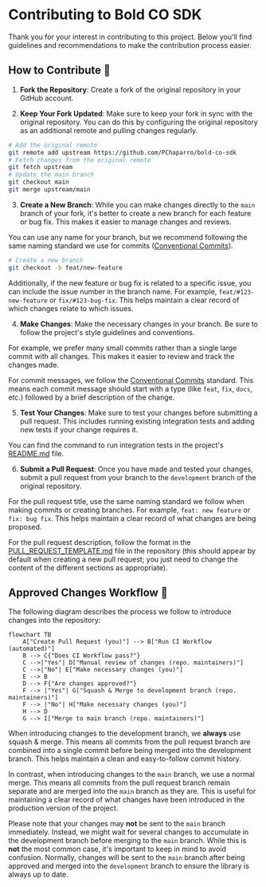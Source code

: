 # Contributing to Bold CO SDK

Thank you for your interest in contributing to this project. Below you'll find guidelines and recommendations to make the contribution process easier.

## How to Contribute 🤔

1. **Fork the Repository**: Create a fork of the original repository in your GitHub account.

2. **Keep Your Fork Updated**: Make sure to keep your fork in sync with the original repository. You can do this by configuring the original repository as an additional remote and pulling changes regularly.

```bash
# Add the original remote
git remote add upstream https://github.com/PChaparro/bold-co-sdk
# Fetch changes from the original remote
git fetch upstream
# Update the main branch
git checkout main
git merge upstream/main
```

3. **Create a New Branch**: While you can make changes directly to the `main` branch of your fork, it's better to create a new branch for each feature or bug fix. This makes it easier to manage changes and reviews.

You can use any name for your branch, but we recommend following the same naming standard we use for commits ([Conventional Commits](https://www.conventionalcommits.org/en/v1.0.0/)).

```bash
# Create a new branch
git checkout -b feat/new-feature
```

Additionally, if the new feature or bug fix is related to a specific issue, you can include the issue number in the branch name. For example, `feat/#123-new-feature` or `fix/#123-bug-fix`. This helps maintain a clear record of which changes relate to which issues.

4. **Make Changes**: Make the necessary changes in your branch. Be sure to follow the project's style guidelines and conventions.

For example, we prefer many small commits rather than a single large commit with all changes. This makes it easier to review and track the changes made.

For commit messages, we follow the [Conventional Commits](https://www.conventionalcommits.org/en/v1.0.0/) standard. This means each commit message should start with a type (like `feat`, `fix`, `docs`, etc.) followed by a brief description of the change.

5. **Test Your Changes**: Make sure to test your changes before submitting a pull request. This includes running existing integration tests and adding new tests if your change requires it.

You can find the command to run integration tests in the project's [README.md](README.md?tab=readme-ov-file#running-tests) file.

6. **Submit a Pull Request**: Once you have made and tested your changes, submit a pull request from your branch to the `development` branch of the original repository.

For the pull request title, use the same naming standard we follow when making commits or creating branches. For example, `feat: new feature` or `fix: bug fix`. This helps maintain a clear record of what changes are being proposed.

For the pull request description, follow the format in the [PULL_REQUEST_TEMPLATE.md](.github/pull_request_template.md) file in the repository (this should appear by default when creating a new pull request; you just need to change the content of the different sections as appropriate).

## Approved Changes Workflow 🔄

The following diagram describes the process we follow to introduce changes into the repository:

```mermaid
flowchart TB
    A["Create Pull Request (you)"] --> B["Run CI Workflow (automated)"]
    B --> C{"Does CI Workflow pass?"}
    C -->|"Yes"| D["Manual review of changes (repo. maintainers)"] 
    C -->|"No"| E["Make necessary changes (you)"]
    E --> B
    D --> F{"Are changes approved?"} 
    F --> |"Yes"| G["Squash & Merge to development branch (repo. maintainers)"]
    F --> |"No"| H["Make necessary changes (you)"]
    H --> D
    G --> I["Merge to main branch (repo. maintainers)"]
```

When introducing changes to the development branch, we **always** use squash & merge. This means all commits from the pull request branch are combined into a single commit before being merged into the development branch. This helps maintain a clean and easy-to-follow commit history.

In contrast, when introducing changes to the `main` branch, we use a normal merge. This means all commits from the pull request branch remain separate and are merged into the `main` branch as they are. This is useful for maintaining a clear record of what changes have been introduced in the production version of the project.

Please note that your changes may **not** be sent to the `main` branch immediately. Instead, we might wait for several changes to accumulate in the development branch before merging to the `main` branch. While this is **not** the most common case, it's important to keep in mind to avoid confusion. Normally, changes will be sent to the `main` branch after being approved and merged into the `development` branch to ensure the library is always up to date. 